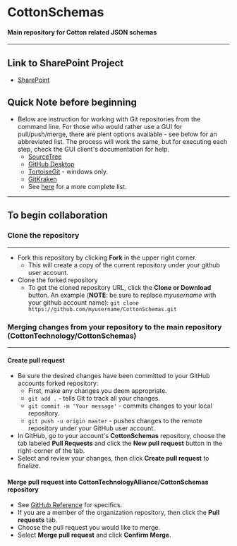 # CottonSchemas

#### Main repository for Cotton related JSON schemas

---
## Link to SharePoint Project

* [SharePoint](https://theseam2.sharepoint.com/sites/cta/Shared%20Documents/Forms/AllItems.aspx?viewpath=%2Fsites%2Fcta%2FShared%20Documents%2FForms%2FAllItems.aspx)

## Quick Note before beginning

* Below are instruction for working with Git repositories from the command line. For those who would rather use a GUI for pull/push/merge, there are plent options available - see below for an abbreviated list.  The process will work the same, but for executing each step, check the GUI client's documentation for help.
  * [SourceTree](https://www.sourcetreeapp.com/)
  * [GitHub Desktop](https://desktop.github.com/)
  * [TortoiseGit](https://tortoisegit.org/) - windows only.
  * [GitKraken](https://www.gitkraken.com/)
  * See [here](https://git-scm.com/download/gui/windows) for a more complete list.

---

## To begin collaboration

### Clone the repository

---

* Fork this repository by clicking **Fork** in the upper right corner.
  * This will create a copy of the current repository under your github user account.
* Clone the forked repository
  * To get the cloned repository URL, click the **Clone or Download** button. An example (**NOTE**: be sure to replace _myusername_ with your github account name): ```git clone https://github.com/myusername/CottonSchemas.git```

### Merging changes from your repository to the main repository (CottonTechnology/CottonSchemas)

---

#### Create pull request

* Be sure the desired changes have been committed to your GitHub accounts forked repository:
  * First, make any changes you deem appropriate.
  * ```git add .``` - tells Git to track all your changes.
  * ```git commit -m 'Your message'``` - commits changes to your local repository.
  * ```git push -u origin master``` - pushes changes to the remote repository under your GitHub user account.
* In GitHub, go to your account's **CottonSchemas** repository, choose the tab labeled **Pull Requests** and click the **New pull request** button in the right-corner of the tab.
* Select and review your changes, then click **Create pull request** to finalize.

#### Merge pull request into **CottonTechnologyAlliance/CottonSchemas** repository

* See [GitHub Reference](https://help.github.com/articles/merging-a-pull-request/) for specifics.
* If you are a member of the organization repository, then click the **Pull requests** tab.
* Choose the pull request you would like to merge.
* Select **Merge pull request** and click **Confirm Merge**.
